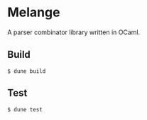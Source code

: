 # Melange

A parser combinator library written in OCaml.

## Build

``` shell
$ dune build
```

## Test

``` shell
$ dune test
```
